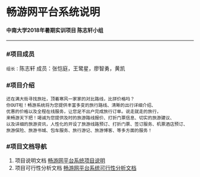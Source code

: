 # 畅游网平台系统说明
#### 中南大学2018年暑期实训项目 陈志轩小组
---
### #项目成员

`组长：`陈志轩
成员：张恺庭，王鹭星，廖智勇，黄凯
### #项目介绍

```
还在满大街寻找旅社，顶着寒风一家家的对比路线，比拼价格吗？
你OUT啦！畅游系统将为您提供丰富多变的旅行路线、清晰的出行详细介绍、
优惠的价格以及全程在线服务，让您足不出户完成旅行订单。说走就走的旅行，
来畅游天下把！竭诚为您提供及时的旅游路线报价、打折门票信息、切实的旅游建议、
以及详细的旅游资讯，人性化的开设了旅游线路预订、打折门票、签订服务、机票酒店预订、
旅游保险、旅游书城、包车服务、旅行游记、旅游博客、等多方面的服务！
```
### #项目文档导航

1. 项目说明文档
[畅游网平台系统项目说明](https://github.com/PualrDwade/Carefree/blob/master/Documents/%E3%80%8A%E7%95%85%E6%B8%B8%E3%80%8B%E5%88%9B%E6%96%B0%E6%A1%88%E4%BE%8B%20-%20%E9%A1%B9%E7%9B%AE.pdf)
2. 项目可行性分析文档
[畅游网平台系统可行性分析文档](https://github.com/PualrDwade/-/blob/master/Documents/%E7%95%85%E6%B8%B8%E7%BD%91%E7%B3%BB%E7%BB%9F%E5%8F%AF%E8%A1%8C%E6%80%A7%E5%88%86%E6%9E%90%E6%8A%A5%E5%91%8A.pdf)
